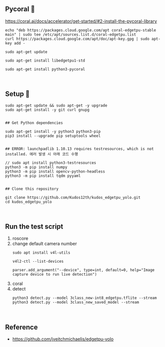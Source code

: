 ## Pycoral 🐚

https://coral.ai/docs/accelerator/get-started/#2-install-the-pycoral-library


```
echo "deb https://packages.cloud.google.com/apt coral-edgetpu-stable main" | sudo tee /etc/apt/sources.list.d/coral-edgetpu.list
curl https://packages.cloud.google.com/apt/doc/apt-key.gpg | sudo apt-key add -

sudo apt-get update

sudo apt-get install libedgetpu1-std

sudo apt-get install python3-pycoral
```

<br>

## Setup 🔨

```
sudo apt-get update && sudo apt-get -y upgrade
sudo apt-get install -y git curl gnupg


## Get Python dependencies

sudo apt-get install -y python3 python3-pip
pip3 install --upgrade pip setuptools wheel


## ERROR: launchpadlib 1.10.13 requires testresources, which is not installed. 에러 발생 시 아래 코드 수행

// sudo apt install python3-testresources
python3 -m pip install numpy
python3 -m pip install opencv-python-headless
python3 -m pip install tqdm pyyaml


## Clone this repository

git clone https://github.com/Kudos12th/kudos_edgetpu_yolo.git
cd kudos_edgetpu_yolo
```

<br>

## Run the test script

1. roscore
2. change default camera number
    ```
    sudo apt install v4l-utils
    
    v4l2-ctl --list-devices
    
    parser.add_argument("--device", type=int, default=0, help="Image capture device to run live detection")
    ```
4. coral
5. detect
    ```
    python3 detect.py --model 3class_new-int8_edgetpu.tflite --stream
    python3 detect.py --model 3class_new_saved_model --stream
    ```


<br>

## Reference
- https://github.com/jveitchmichaelis/edgetpu-yolo

